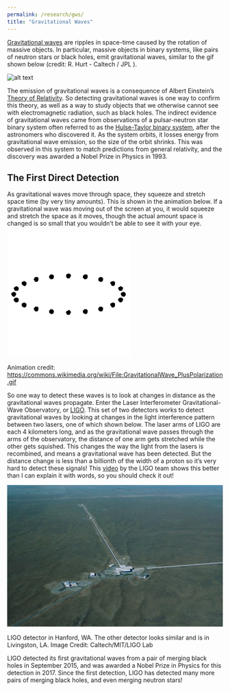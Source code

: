 ```yaml
---
permalink: /research/gws/
title: "Gravitational Waves"
---
```


[Gravitational waves](https://www.ligo.caltech.edu/page/what-are-gw) are ripples in space-time caused by the rotation of massive objects. In particular, massive objects in binary systems, like pairs of neutron stars or black holes, emit gravitational waves, similar to the gif shown below (credit: R. Hurt - Caltech / JPL ).

![alt text](../assets/images/GW_Example.gif)

The emission of gravitational waves is a consequence of Albert Einstein’s [Theory of Relativity](https://www.space.com/17661-theory-general-relativity.html). So detecting gravitational waves is one way to confirm this theory, as well as a way to study objects that we otherwise cannot see with electromagnetic radiation, such as black holes. The indirect evidence of gravitational waves came from observations of a pulsar-neutron star binary system often referred to as the [Hulse-Taylor binary system](https://astrobites.org/2018/02/02/looking-back-at-the-hulse-taylor-binary-pulsar/), after the astronomers who discovered it. As the system orbits, it losses energy from gravitational wave emission, so the size of the orbit shrinks. This was observed in this system to match predictions from general relativity, and the discovery was awarded a Nobel Prize in Physics in 1993.

## The First Direct Detection

As gravitational waves move through space, they squeeze and stretch space time (by very tiny amounts). This is shown in the animation below. If a gravitational wave was moving out of the screen at you, it would squeeze and stretch the space as it moves, though the actual amount space is changed is so small that you wouldn’t be able to see it with your eye.

![alt text](../assets/images/GW_ring.gif)

Animation credit: https://commons.wikimedia.org/wiki/File:GravitationalWave_PlusPolarization.gif

So one way to detect these waves is to look at changes in distance as the gravitational waves propagate. Enter the Laser Interferometer Gravitational-Wave Observatory, or [LIGO](https://www.ligo.caltech.edu/). This set of two detectors works to detect gravitational waves by looking at changes in the light interference pattern between two lasers, one of which shown below. The laser arms of LIGO are each 4 kilometers long, and as the gravitational wave passes through the arms of the observatory, the distance of one arm gets stretched while the other gets squished. This changes the way the light from the lasers is recombined, and means a gravitational wave has been detected. But the distance change is less than a billionth of the width of a proton so it’s very hard to detect these signals! This [video](https://www.ligo.caltech.edu/video/IFO-response) by the LIGO team shows this better than I can explain it with words, so you should check it out!

![alt text](../assets/images/LIGO_Hanford.jpg)

LIGO detector in Hanford, WA. The other detector looks similar and is in Livingston, LA. Image Credit: Caltech/MIT/LIGO Lab

LIGO detected its first gravitational waves from a pair of merging black holes in September 2015, and was awarded a Nobel Prize in Physics for this detection in 2017. Since the first detection, LIGO has detected many more pairs of merging black holes, and even merging neutron stars!

